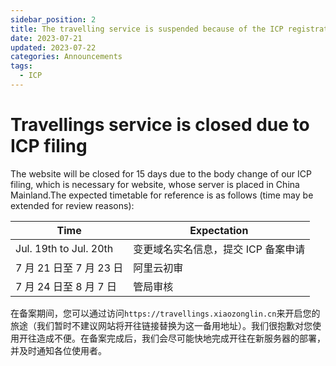 ```yaml
---
sidebar_position: 2
title: The travelling service is suspended because of the ICP registration.
date: 2023-07-21
updated: 2023-07-22
categories: Announcements
tags:
  - ICP
---
```


# Travellings service is closed due to ICP filing

The website will be closed for 15 days due to the body change of our ICP filing, which is necessary for website, whose server is placed in China Mainland.The expected timetable for reference is as follows (time may be extended for review reasons):

| Time                   | Expectation          |
| ---------------------- | -------------------- |
| Jul. 19th to Jul. 20th | 变更域名实名信息，提交 ICP 备案申请 |
| 7 月 21 日至 7 月 23 日     | 阿里云初审                |
| 7 月 24 日至 8 月 7 日      | 管局审核                 |

在备案期间，您可以通过访问`https://travellings.xiaozonglin.cn`来开启您的旅途（我们暂时不建议网站将开往链接替换为这一备用地址）。我们很抱歉对您使用开往造成不便。在备案完成后，我们会尽可能快地完成开往在新服务器的部署，并及时通知各位使用者。

